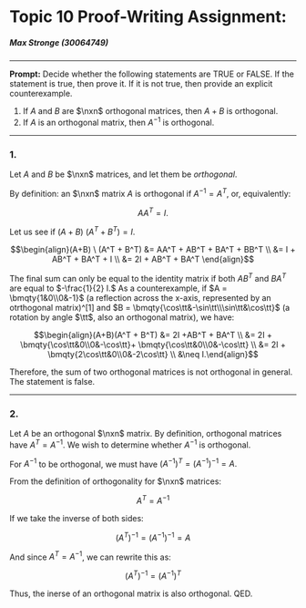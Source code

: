 # Topic 10 Proof-Writing Assignment:
##### Max Stronge (30064749)
***

**Prompt:** Decide whether the following statements are TRUE or FALSE. If the statement is true, then prove it. If it is not true, then provide an explicit counterexample.

1. If $A$ and $B$ are $\nxn$ orthogonal matrices, then $A+B$ is orthogonal.
2. If $A$ is an orthogonal matrix, then $A^{-1}$ is orthogonal.

***

### 1.

Let $A$ and $B$ be $\nxn$ matrices, and let them be *orthogonal*. 

By definition: an $\nxn$ matrix $A$ is orthogonal if $A^{-1} = A^T$, or, equivalently:

$$A A^T = I.$$

 



Let us see if $(A+B) \ (A^T + B^T) = I.$

$$\begin{align}(A+B) \ (A^T + B^T) &= AA^T + AB^T + BA^T + BB^T \\ &= I + AB^T + BA^T + I \\ &= 2I + AB^T + BA^T  \end{align}$$

The final sum can only be equal to the identity matrix if both $AB^T$ and $BA^T$ are equal to $-\frac{1}{2} I.$ As a counterexample, if $A = \bmqty{1&0\\0&-1}$ (a reflection across the x-axis, represented by an otrthogonal matrix)^[1] and $B = \bmqty{\cos\tt&-\sin\tt\\\sin\tt&\cos\tt}$ (a rotation by angle $\tt$, also an orthogonal matrix), we have:

$$\begin{align}(A+B)(A^T + B^T) &= 2I +AB^T + BA^T \\ &= 2I + \bmqty{\cos\tt&0\\0&-\cos\tt}+ \bmqty{\cos\tt&0\\0&-\cos\tt} \\ &= 2I + \bmqty{2\cos\tt&0\\0&-2\cos\tt} \\ &\neq I.\end{align}$$

Therefore, the sum of two orthogonal matrices is not orthogonal in general. The statement is false. 

***
### 2. 

Let $A$ be an orthogonal $\nxn$ matrix. By definition, orthogonal matrices have $A^T = A^{-1}.$ We wish to determine whether $A^{-1}$ is orthogonal. 

For $A^{-1}$ to be orthogonal, we must have $(A^{-1})^T = (A^{-1})^{-1} = A.$ 

From the definition of orthogonality for $\nxn$ matrices:

$$A^T = A^{-1} $$

If we take the inverse of both sides:

$$(A^T)^{-1} = (A^{-1})^{-1} = A$$

And since $A^T = A^{-1}$, we can rewrite this as:

$$(A^T)^{-1}  = (A^{-1})^T$$

Thus, the inerse of an orthogonal matrix is also orthogonal. QED. 
